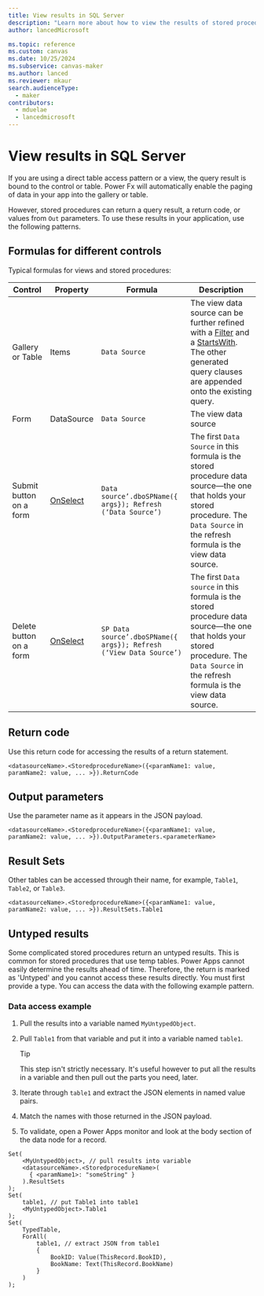 ```yaml
---
title: View results in SQL Server
description: "Learn more about how to view the results of stored procedures from SQL Server in Microsoft Power Apps."
author: lancedMicrosoft

ms.topic: reference
ms.custom: canvas
ms.date: 10/25/2024
ms.subservice: canvas-maker
ms.author: lanced
ms.reviewer: mkaur
search.audienceType: 
  - maker
contributors:
  - mduelae
  - lancedmicrosoft
---
```


# View results in SQL Server

If you are using a direct table access pattern or a view, the query result is bound to the control or table. Power Fx will automatically enable the paging of data in your app into the gallery or table. 

However, stored procedures can return a query result, a return code, or values from `Out` parameters. To use these results in your application, use the following patterns.

## Formulas for different controls

Typical formulas for views and stored procedures:

| Control | Property |  Formula| Description |
| ------- | -------- | ------- | ----------- |
| Gallery or Table | Items | `Data Source` | The view data source can be further refined with a [Filter](/power-platform/power-fx/reference/function-filter-lookup) and a [StartsWith](/power-platform/power-fx/reference/function-startswith). The other generated query clauses are appended onto the existing query. |
| Form | DataSource | `Data Source` | The view data source |
| Submit button on a form | [OnSelect](/power-apps/maker/canvas-apps/controls/properties-core) | `Data source’.dboSPName({ args}); Refresh (‘Data Source’)` | The first `Data Source` in this formula is the stored procedure data source—the one that holds your stored procedure. The `Data Source` in the refresh formula is the view data source. |
| Delete button on a form | [OnSelect](/power-apps/maker/canvas-apps/controls/properties-core) | `SP Data source’.dboSPName({ args}); Refresh (‘View Data Source’)` | The first `Data source` in this formula is the stored procedure data source—the one that holds your stored procedure. The `Data Source` in the refresh formula is the view data source. |

## Return code

Use this return code for accessing the results of a return statement.

```power-fx
<datasourceName>.<StoredprocedureName>({<paramName1: value, paramName2: value, ... >}).ReturnCode
```

## Output parameters

Use the parameter name as it appears in the JSON payload.

```power-fx
<datasourceName>.<StoredprocedureName>({<paramName1: value, paramName2: value, ... >}).OutputParameters.<parameterName>
```

## Result Sets

Other tables can be accessed through their name, for example, `Table1`, `Table2`, or `Table3`.

```power-fx
<datasourceName>.<StoredprocedureName>({<paramName1: value, paramName2: value, ... >}).ResultSets.Table1
```

## Untyped results

Some complicated stored procedures return an untyped results. This is common for stored procedures that use temp tables. Power Apps cannot easily determine the results ahead of time. Therefore, the return is marked as 'Untyped' and you cannot access these results directly. You must first provide a type. You can access the data with the following example pattern.

### Data access example

1. Pull the results into a variable named `MyUntypedObject`.
1. Pull `Table1` from that variable and put it into a variable named `table1`.

   > [!TIP]
   > This step isn't strictly necessary. It's useful however to put all the results in a variable and then pull out the parts you need, later.
1. Iterate through `table1` and extract the JSON elements in named value pairs.
1. Match the names with those returned in the JSON payload.
1. To validate, open a Power Apps monitor and look at the body section of the data node for a record.

```power-fx
Set(
    <MyUntypedObject>, // pull results into variable
    <datasourceName>.<StoredprocedureName>( 
      { <paramName1>: "someString" }
    ).ResultSets
);
Set(
    table1, // put Table1 into table1
    <MyUntypedObject>.Table1
);
Set(
    TypedTable,
    ForAll(
        table1, // extract JSON from table1
        {
            BookID: Value(ThisRecord.BookID),
            BookName: Text(ThisRecord.BookName)
        }
    )
);

```
